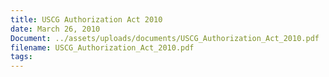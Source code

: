 ```yaml
---
title: USCG Authorization Act 2010
date: March 26, 2010
Document: ../assets/uploads/documents/USCG_Authorization_Act_2010.pdf
filename: USCG_Authorization_Act_2010.pdf
tags:
---
```

